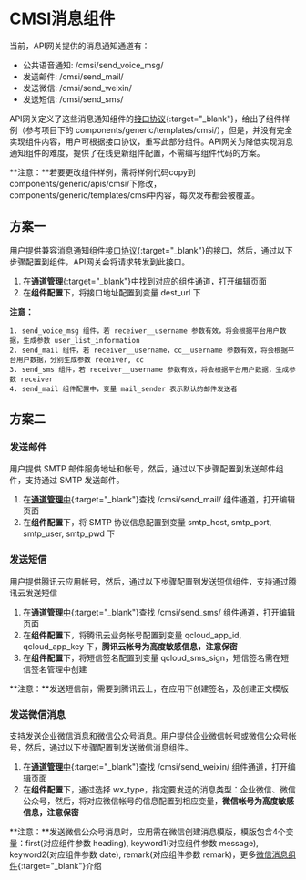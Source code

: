 # CMSI消息组件

当前，API网关提供的消息通知通道有：

- 公共语音通知: /cmsi/send_voice_msg/
- 发送邮件: /cmsi/send_mail/
- 发送微信: /cmsi/send_weixin/
- 发送短信: /cmsi/send_sms/

API网关定义了这些消息通知组件的[接口协议](/esb/api_docs/system/CMSI/){:target="_blank"}，给出了组件样例（参考项目下的 components/generic/templates/cmsi/），但是，并没有完全实现组件内容，用户可根据接口协议，重写此部分组件。API网关为降低实现消息通知组件的难度，提供了在线更新组件配置，不需编写组件代码的方案。

**注意：**若要更改组件样例，需将样例代码copy到components/generic/apis/cmsi/下修改，components/generic/templates/cmsi中内容，每次发布都会被覆盖。

## 方案一

用户提供兼容消息通知组件[接口协议](/esb/api_docs/system/CMSI/){:target="_blank"}的接口，然后，通过以下步骤配置到组件，API网关会将请求转发到此接口。

1. 在[**通道管理**](/esb/manager/channel/list/){:target="_blank"}中找到对应的组件通道，打开编辑页面
2. 在**组件配置**下，将接口地址配置到变量 dest_url 下 

**注意：**
```
1. send_voice_msg 组件，若 receiver__username 参数有效，将会根据平台用户数据，生成参数 user_list_information
2. send_mail 组件，若 receiver__username，cc__username 参数有效，将会根据平台用户数据，分别生成参数 receiver, cc
3. send_sms 组件，若 receiver__username 参数有效，将会根据平台用户数据，生成参数 receiver
4. send_mail 组件配置中，变量 mail_sender 表示默认的邮件发送者

```
## 方案二

### 发送邮件

用户提供 SMTP 邮件服务地址和帐号，然后，通过以下步骤配置到发送邮件组件，支持通过 SMTP 发送邮件。

1. 在[**通道管理**中](/esb/manager/channel/list/){:target="_blank"}查找 /cmsi/send_mail/ 组件通道，打开编辑页面
2. 在**组件配置**下，将 SMTP 协议信息配置到变量 smtp_host, smtp_port, smtp_user, smtp_pwd 下


### 发送短信

用户提供腾讯云应用帐号，然后，通过以下步骤配置到发送短信组件，支持通过腾讯云发送短信

1. 在[**通道管理**中](/esb/manager/channel/list/){:target="_blank"}查找 /cmsi/send_sms/ 组件通道，打开编辑页面
2. 在**组件配置**下，将腾讯云业务帐号配置到变量 qcloud_app_id, qcloud_app_key 下，**腾讯云帐号为高度敏感信息，注意保密**
3. 在**组件配置**下，将短信签名配置到变量 qcloud_sms_sign，短信签名需在短信签名管理中创建

**注意：**发送短信前，需要到腾讯云上，在应用下创建签名，及创建正文模版

### 发送微信消息

支持发送企业微信消息和微信公众号消息。用户提供企业微信帐号或微信公众号帐号，然后，通过以下步骤配置到发送微信消息组件。

1. 在[**通道管理**中](/esb/manager/channel/list/){:target="_blank"}查找 /cmsi/send_weixin/ 组件通道，打开编辑页面
2. 在**组件配置**下，通过选择 wx_type，指定要发送的消息类型：企业微信、微信公众号，然后，将对应微信帐号的信息配置到相应变量，**微信帐号为高度敏感信息，注意保密**

**注意：**发送微信公众号消息时，应用需在微信创建消息模版，模版包含4个变量：first(对应组件参数 heading), keyword1(对应组件参数 message), keyword2(对应组件参数 date), remark(对应组件参数 remark)，更多[微信消息组件](/esb/guide/page/weixin_component_guide){:target="_blank"}介绍
